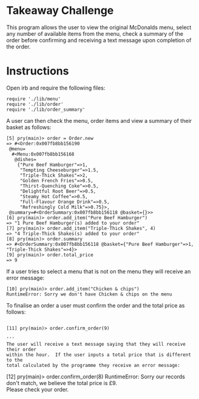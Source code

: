 Takeaway Challenge
==================

This program allows the user to view the original McDonalds menu, select any
number of available items from the menu, check a summary of the order before
confirming and receiving a text message upon completion of the order.

Instructions
==================

Open irb and require the following files:

```
require './lib/menu'
require './lib/order'
require './lib/order_summary'

```

A user can then check the menu, order items and view a summary of their basket
as follows:

```
[5] pry(main)> order = Order.new
=> #<Order:0x007fb8bb156190
 @menu=
  #<Menu:0x007fb8bb156168
   @dishes=
    {"Pure Beef Hamburger"=>1,
     "Tempting Cheeseburger"=>1.5,
     "Triple-Thick Shakes"=>2,
     "Golden French Fries"=>0.5,
     "Thirst-Quenching Coke"=>0.5,
     "Delightful Root Beer"=>0.5,
     "Steamy Hot Coffee"=>0.5,
     "Full-Flavour Orange Drink"=>0.5,
     "Refreshingly Cold Milk"=>0.75}>,
 @summary=#<OrderSummary:0x007fb8bb156118 @basket={}>>
[6] pry(main)> order.add_item("Pure Beef Hamburger")
=> "1 Pure Beef Hamburger(s) added to your order"
[7] pry(main)> order.add_item("Triple-Thick Shakes", 4)
=> "4 Triple-Thick Shakes(s) added to your order"
[8] pry(main)> order.summary
=> #<OrderSummary:0x007fb8bb156118 @basket={"Pure Beef Hamburger"=>1,
"Triple-Thick Shakes"=>4}>
[9] pry(main)> order.total_price
=> 9

```

If a user tries to select a menu that is not on the menu they will receive
an error message:

```
[10] pry(main)> order.add_item("Chicken & chips")
RuntimeError: Sorry we don't have Chicken & chips on the menu

```

To finalise an order a user must confirm the order and the total price as
follows:

```

[11] pry(main)> order.confirm_order(9)

'''
The user will receive a text message saying that they will receive their order
within the hour.  If the user inputs a total price that is different to the
total calculated by the programme they receive an error message:

```

[12] pry(main)> order.confirm_order(8)
RuntimeError: Sorry our records don't match, we believe the total price is £9.  
Please check your order.

```
